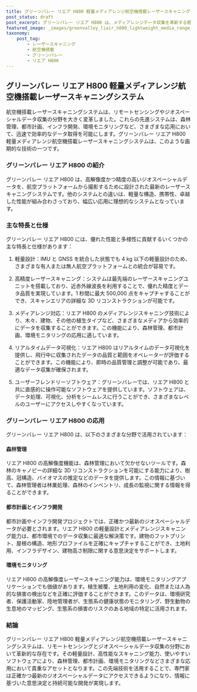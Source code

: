 ```yaml
---
title: グリーンバレー リエア H800 軽量メディアレンジ航空機搭載レーザースキャニングシステム
post_status: draft
post_excerpt: グリーンバレー リエア H800 は、メディアレンジデータ収集を革新する軽量で高性能な航空機搭載レーザースキャニングシステムです。
featured_image: _images/greenvalley_liair_h800_lightweight_media_range_airborne_laser_scanning_system.jpg
taxonomy:
    post_tag:
        - レーザースキャニング
        - 航空機搭載
        - グリーンバレー
        - リエア H800
---
```


## グリーンバレー リエア H800 軽量メディアレンジ航空機搭載レーザースキャニングシステム

航空機搭載レーザースキャニングシステムは、リモートセンシングやジオスペーシャルデータ収集の分野を大きく変革しました。これらの先進システムは、森林管理、都市計画、インフラ開発、環境モニタリングなど、さまざまな応用において、迅速で効率的なデータ取得を可能にします。グリーンバレー リエア H800 軽量メディアレンジ航空機搭載レーザースキャニングシステムは、このような画期的な技術の一つです。

### グリーンバレー リエア H800 の紹介

グリーンバレー リエア H800 は、高解像度かつ精度の高いジオスペーシャルデータを、航空プラットフォームから撮影するために設計された最新のレーザースキャニングシステムです。他のシステムとの違いは、軽量な構造、携帯性、卓越した性能が組み合わさっており、幅広い応用に理想的なシステムとなっています。

### 主な特長と仕様

グリーンバレー リエア H800 には、優れた性能と多様性に貢献するいくつかの主な特長と仕様があります：

1. 軽量設計：IMU と GNSS を統合した状態でも 4 kg 以下の軽量設計のため、さまざまな有人または無人航空プラットフォームとの統合が容易です。

2. 高精度レーザースキャニング：システムは最先端のレーザースキャニングユニットを搭載しており、近赤外線波長を利用することで、優れた精度とデータ品質を実現しています。1 秒間に最大 500,000 点をキャプチャすることができ、スキャンエリアの詳細な 3D リコンストラクションが可能です。

3. メディアレンジ対応：リエア H800 のメディアレンジスキャニング技術により、木々、建物、その他の植生タイプなど、さまざまなメディアから効率的にデータを収集することができます。この機能により、森林管理、都市計画、環境モニタリングの応用に適しています。

4. リアルタイムデータ可視化：リエア H800 はリアルタイムのデータ可視化を提供し、飛行中に収集されたデータの品質と範囲をオペレーターが評価することができます。この機能により、即時の品質管理と調整が可能であり、最適なデータ収集が確保されます。

5. ユーザーフレンドリーソフトウェア：グリーンバレーでは、リエア H800 と共に直感的に操作可能なソフトウェアを提供しています。ソフトウェアは、データ処理、可視化、分析をシームレスに行うことができ、さまざまなレベルのユーザーにアクセスしやすくなっています。

### グリーンバレー リエア H800 の応用

グリーンバレー リエア H800 は、以下のさまざまな分野で活用されています：

#### 森林管理

リエア H800 の高解像度機能は、森林管理において欠かせないツールです。森林のキャノピーの詳細な 3D リコンストラクションを可能にする能力により、樹高、冠構造、バイオマスの推定などのデータを提供します。この情報に基づいて、森林管理者は林業処理、森林のインベントリ、成長の監視に関する情報を得ることができます。

#### 都市計画とインフラ開発

都市計画やインフラ開発プロジェクトでは、正確かつ最新のジオスペーシャルデータが必要とされます。リエア H800 の軽量設計とメディアレンジスキャニング能力は、都市環境でのデータ収集に最適な解決策です。建物のフットプリント、屋根の構造、地形プロファイルを正確にキャプチャすることができ、土地利用、インフラデザイン、建物高さ制限に関する意思決定をサポートします。

#### 環境モニタリング

リエア H800 の高解像度レーザースキャニング能力は、環境モニタリングアプリケーションでも価値があります。植生被覆、土地利用の変化、自然または人為的な損害の検出などを正確に評価することができます。このデータは、環境研究者、保護活動家、陸地管理者が、生態系の健康状態のモニタリング、野生動物の生息地のマッピング、生態系の損害のリスクのある地域の特定に活用されます。

### 結論

グリーンバレー リエア H800 軽量メディアレンジ航空機搭載レーザースキャニングシステムは、リモートセンシングとジオスペーシャルデータ収集の分野において革新的な存在です。その軽量設計、高性能なスキャニング能力、使いやすいソフトウェアにより、森林管理、都市計画、環境モニタリングなどさまざまな応用において貴重なアセットとなります。この先端技術を活用することで、専門家は正確かつ最新のジオスペーシャルデータにアクセスできるようになり、情報に基づいた意思決定と持続可能な開発が実現します。